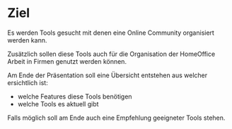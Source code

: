 # Ziel

Es werden Tools gesucht mit denen 
eine Online Community organisiert werden kann. 

Zusätzlich sollen diese Tools auch für die Organisation 
der HomeOffice Arbeit in Firmen genutzt werden können. 

Am Ende der Präsentation soll eine Übersicht entstehen
aus welcher ersichtlich ist:

* welche Features diese Tools benötigen
* welche Tools es aktuell gibt

Falls möglich soll am Ende auch eine Empfehlung geeigneter Tools stehen.  
